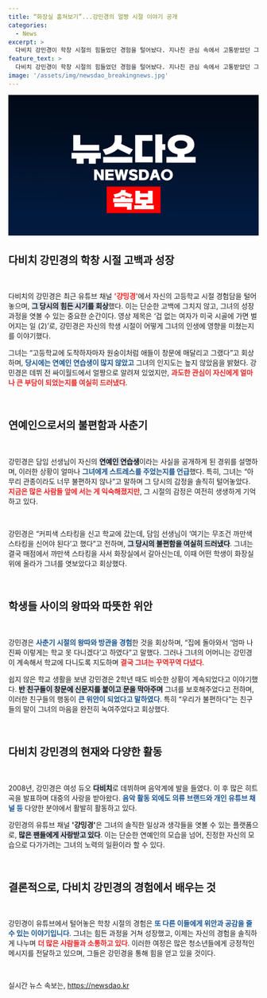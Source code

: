 ```yaml
---
title: “화장실 훔쳐보기”...강민경의 얼짱 시절 이야기 공개
categories:
  - News
excerpt: >
  다비치 강민경이 학창 시절의 힘들었던 경험을 털어놨다. 지나친 관심 속에서 고통받았던 그녀의 이야기와 그를 응원해줬던 친구들의 따스한 기억은 어떤 것일까? 이 영상에서 확인해보세요!
feature_text: >
  다비치 강민경이 학창 시절의 힘들었던 경험을 털어놨다. 지나친 관심 속에서 고통받았던 그녀의 이야기와 그를 응원해줬던 친구들의 따스한 기억은 어떤 것일까? 이 영상에서 확인해보세요!
image: '/assets/img/newsdao_breakingnews.jpg'
---
```


<p><img src="/assets/img/newsdao_breakingnews.jpg" alt="flaretime 속보" /></p>

<h2 data-ke-size="size26">다비치 강민경의 학창 시절 고백과 성장</h2>

<p data-ke-size="size16">&nbsp;</p>

<p data-ke-size="size16">다비치의 강민경은 최근 유튜브 채널 <b><span style="color: #ee2323;">'걍밍경'</span></b>에서 자신의 고등학교 시절 경험담을 털어놓으며, <b><span style="background-color: #21538527;">그 당시의 힘든 시기를 회상</span></b>했다. 이는 단순한 고백에 그치지 않고, 그녀의 성장 과정을 엿볼 수 있는 중요한 순간이다. 영상 제목은 ‘겁 없는 여자가 미국 시골에 가면 벌어지는 일 (2)’로, 강민경은 자신의 학생 시절이 어떻게 그녀의 인생에 영향을 미쳤는지를 이야기했다.</p>

<p data-ke-size="size16">그녀는 “고등학교에 도착하자마자 원숭이처럼 애들이 창문에 매달리고 그랬다”고 회상하며, <b><span style="color: #1a5490;">당시에는 연예인 연습생이 많지 않았고</span></b> 그녀의 인지도는 높지 않았음을 밝혔다. 강민경은 데뷔 전 싸이월드에서 얼짱으로 알려져 있었지만, <b><span style="color: #ee2323;">과도한 관심이 자신에게 얼마나 큰 부담이 되었는지를 여실히 드러냈다</span></b>.</p>

<p data-ke-size="size16">&nbsp;</p>

<h2 data-ke-size="size26">연예인으로서의 불편함과 사춘기</h2>

<p data-ke-size="size16">&nbsp;</p>

<p data-ke-size="size16">강민경은 담임 선생님이 자신의 <b><span style="background-color: #21538527;">연예인 연습생</span></b>이라는 사실을 공개하게 된 경위를 설명하며, 이러한 상황이 얼마나 <b><span style="color: #1a5490;">그녀에게 스트레스를 주었는지를 언급</span></b>했다. 특히, 그녀는 “아무리 관종이라도 너무 불편하지 않나”고 말하며 그 당시의 감정을 솔직히 털어놓았다. <b><span style="color: #ee2323;">지금은 많은 사람들 앞에 서는 게 익숙해졌지만</span></b>, 그 시절의 감정은 여전히 생생하게 기억하고 있다.</p>

<p data-ke-size="size16">&nbsp;</p>

<p data-ke-size="size16">강민경은 “커피색 스타킹을 신고 학교에 갔는데, 담임 선생님이 ‘여기는 무조건 까만색 스타킹을 신어야 된다’고 했다”고 전하며, <b><span style="background-color: #21538527;">그 당시의 불편함을 여실히 드러냈다</span></b>. 그녀는 결국 매점에서 까만색 스타킹을 사서 화장실에서 갈아신는데, 이때 어떤 학생이 화장실 위에 올라가 그녀를 엿보았다고 회상했다.</p>

<p data-ke-size="size16">&nbsp;</p>

<h2 data-ke-size="size26">학생들 사이의 왕따와 따뜻한 위안</h2>

<p data-ke-size="size16">&nbsp;</p>

<p data-ke-size="size16">강민경은 <b><span style="color: #1a5490;">사춘기 시절의 왕따와 방관을 경험</span></b>한 것을 회상하며, “집에 돌아와서 ‘엄마 나 진짜 이렇게는 학교 못 다니겠다’고 하였다”고 말했다. 그러나 그녀의 어머니는 강민경이 계속해서 학교에 다니도록 지도하며 <b><span style="color: #ee2323;">결국 그녀는 꾸역꾸역 다녔다</span></b>.</p>

<p data-ke-size="size16">쉽지 않은 학교 생활을 보낸 강민경은 2학년 때도 비슷한 상황이 계속되었다고 이야기했다. <b><span style="background-color: #21538527;">반 친구들이 창문에 신문지를 붙이고 문을 막아주며</span></b> 그녀를 보호해주었다고 전하며, 이러한 친구들의 행동이 <b><span style="color: #1a5490;">큰 위안이 되었다고 말하였다</span></b>. 특히 “우리가 불편하다”는 친구들의 말이 그녀의 마음을 완전히 녹여주었다고 회상했다.</p>

<p data-ke-size="size16">&nbsp;</p>

<h2 data-ke-size="size26">다비치 강민경의 현재와 다양한 활동</h2>

<p data-ke-size="size16">&nbsp;</p>

<p data-ke-size="size16">2008년, 강민경은 여성 듀오 <b><span style="background-color: #21538527;">다비치</span></b>로 데뷔하며 음악계에 발을 들였다. 이 후 많은 히트곡을 발표하며 대중의 사랑을 받아왔다. <b><span style="color: #1a5490;">음악 활동 외에도 의류 브랜드와 개인 유튜브 채널 등</span></b> 다양한 분야에서 활발히 활동하고 있다.</p>

<p data-ke-size="size16">강민경의 유튜브 채널 <b><span style="ee2323;">'걍밍경'</span></b>은 그녀의 솔직한 일상과 생각들을 엿볼 수 있는 플랫폼으로, <b><span style="background-color: #21538527;">많은 팬들에게 사랑받고 있다</span></b>. 이는 단순한 연예인의 모습을 넘어, 진정한 자신의 모습으로 다가가려는 그녀의 노력의 일환이라 할 수 있다.</p>

<p data-ke-size="size16">&nbsp;</p>

<h2 data-ke-size="size26">결론적으로, 다비치 강민경의 경험에서 배우는 것</h2>

<p data-ke-size="size16">&nbsp;</p>

<p data-ke-size="size16">강민경이 유튜브에서 털어놓은 학창 시절의 경험은 <b><span style="color: #1a5490;">또 다른 이들에게 위안과 공감을 줄 수 있는 이야기입니다</span></b>. 그녀는 힘든 과정을 거쳐 성장했고, 이제는 자신의 경험을 솔직하게 나누며 <b><span style="color: #ee2323;">더 많은 사람들과 소통하고 있다</span></b>. 이러한 여정은 많은 청소년들에게 긍정적인 메시지를 전달하고 있으며, 그들은 강민경을 통해 힘을 얻고 있을 것이다.</p>

<p data-ke-size="size16">&nbsp;</p>
실시간 뉴스 속보는, <a href="https://newsdao.kr" rel="dofollow">https://newsdao.kr</a>


